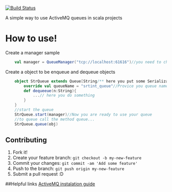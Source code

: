 [![Build Status](https://travis-ci.org/mateusfreira/activemq-scala-util.svg?branch=master)](https://travis-ci.org/mateusfreira/activemq-scala-util)

A simple way to use ActiveMQ queues in scala projects

# How to use!
Create a manager sample
```scala
    val manager = QueueManager("tcp://localhost:61616")//you need to change tcp://localhost:61616 by you activeMQ server url.
```
Create a object to be enqueue and dequeue objects

```scala
    object StrQueue extends Queue[String/** here you put some Serializable class(can be a case class)*/]{
        override val queueName = "srtint_queue"//Provice you queue name
        def dequeeue(n:String){
            ...// here you do something
        }
    }
    //start the queue
    StrQueue.start(manager)//Now you are ready to use your queue
    //to queue call the method queue...
    StrQueue.queue(obj)
```

## Contributing
1. Fork it!
2. Create your feature branch: `git checkout -b my-new-feature`
3. Commit your changes: `git commit -am 'Add some feature'`
4. Push to the branch: `git push origin my-new-feature`
5. Submit a pull request :D

##Helpful links
[ActiveMQ instalation guide](http://activemq.apache.org/installation.html)
